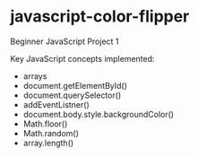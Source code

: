 # javascript-color-flipper #

Beginner JavaScript Project 1

Key JavaScript concepts implemented:
* arrays
* document.getElementById()
* document.querySelector()
* addEventListner()
* document.body.style.backgroundColor()
* Math.floor()
* Math.random()
* array.length()
